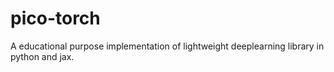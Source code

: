 # pico-torch
A educational purpose implementation of lightweight deeplearning library in python and jax.
